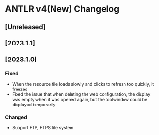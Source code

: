 <!-- Keep a Changelog guide -> https://keepachangelog.com -->

# ANTLR v4(New) Changelog

## [Unreleased]

## [2023.1.1]


## [2023.1.0]

### Fixed
- When the resource file loads slowly and clicks to refresh too quickly, it freezes
- Fixed the issue that when deleting the web configuration, the display was empty when it was opened again, but the toolwindow could be displayed temporarily

### Changed
- Support FTP, FTPS file system
